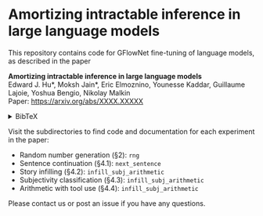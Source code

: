 # Amortizing intractable inference in large language models

This repository contains code for GFlowNet fine-tuning of language models, as described in the paper

**Amortizing intractable inference in large language models**<br />
Edward J. Hu*, Moksh Jain*, Eric Elmoznino, Younesse Kaddar, Guillaume Lajoie, Yoshua Bengio, Nikolay Malkin <br/>
Paper: https://arxiv.org/abs/XXXX.XXXXX
<details>
<summary>
BibTeX
</summary>
  
```bibtex
@article{hu2023amortizing,
  title={Amortizing intractable inference in large language models},
  author={Hu, Edward J. and Jain, Moksh and Elmoznino, Eric and Kaddar, Younesse and Lajoie, Guillaume and Bengio, Yoshua and Malkin, Nikolay},
  year={2023},
  journal={arXiv preprint XXXX.XXXXX}
}
```
</details>

Visit the subdirectories to find code and documentation for each experiment in the paper:
- Random number generation (§2): `rng`
- Sentence continuation (§4.1): `next_sentence`
- Story infilling (§4.2): `infill_subj_arithmetic`
- Subjectivity classification (§4.3): `infill_subj_arithmetic`
- Arithmetic with tool use (§4.4): `infill_subj_arithmetic`

Please contact us or post an issue if you have any questions.
